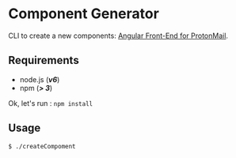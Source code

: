 # Component Generator

CLI to create a new components: [Angular Front-End for ProtonMail](https://github.com/ProtonMail/Angular).

## Requirements

- node.js (***v6***)
- npm (***> 3***)

Ok, let's run : `npm install`

## Usage

```sh
$ ./createCompoment
```